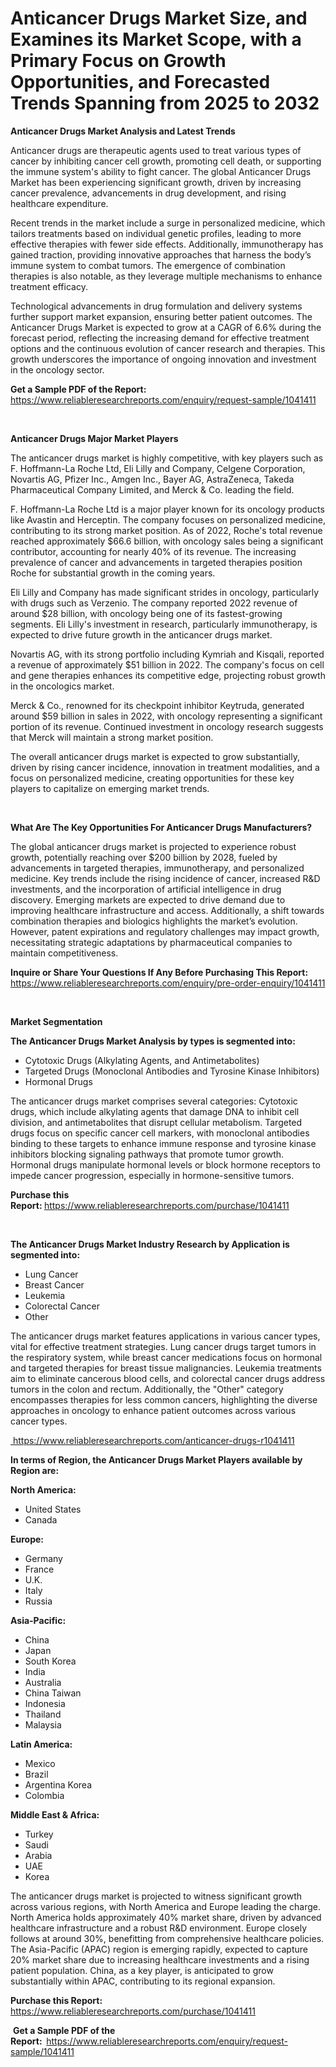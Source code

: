 <p><h1>Anticancer Drugs Market Size, and Examines its Market Scope, with a Primary Focus on Growth Opportunities, and Forecasted Trends Spanning from 2025 to 2032</h1></p><p><strong>Anticancer Drugs Market Analysis and Latest Trends</strong></p>
<p><p>Anticancer drugs are therapeutic agents used to treat various types of cancer by inhibiting cancer cell growth, promoting cell death, or supporting the immune system's ability to fight cancer. The global Anticancer Drugs Market has been experiencing significant growth, driven by increasing cancer prevalence, advancements in drug development, and rising healthcare expenditure. </p><p>Recent trends in the market include a surge in personalized medicine, which tailors treatments based on individual genetic profiles, leading to more effective therapies with fewer side effects. Additionally, immunotherapy has gained traction, providing innovative approaches that harness the body’s immune system to combat tumors. The emergence of combination therapies is also notable, as they leverage multiple mechanisms to enhance treatment efficacy. </p><p>Technological advancements in drug formulation and delivery systems further support market expansion, ensuring better patient outcomes. The Anticancer Drugs Market is expected to grow at a CAGR of 6.6% during the forecast period, reflecting the increasing demand for effective treatment options and the continuous evolution of cancer research and therapies. This growth underscores the importance of ongoing innovation and investment in the oncology sector.</p></p>
<p><strong>Get a Sample PDF of the Report:&nbsp;</strong> <a href="https://www.reliableresearchreports.com/enquiry/request-sample/1041411?utm_campaign=3074&utm_medium=2&utm_source=Github&utm_content=ia&utm_term=19042025&utm_id=anticancer-drugs">https://www.reliableresearchreports.com/enquiry/request-sample/1041411</a></p>
<p>&nbsp;</p>
<p><strong>Anticancer Drugs Major Market Players</strong></p>
<p><p>The anticancer drugs market is highly competitive, with key players such as F. Hoffmann-La Roche Ltd, Eli Lilly and Company, Celgene Corporation, Novartis AG, Pfizer Inc., Amgen Inc., Bayer AG, AstraZeneca, Takeda Pharmaceutical Company Limited, and Merck & Co. leading the field.</p><p>F. Hoffmann-La Roche Ltd is a major player known for its oncology products like Avastin and Herceptin. The company focuses on personalized medicine, contributing to its strong market position. As of 2022, Roche's total revenue reached approximately $66.6 billion, with oncology sales being a significant contributor, accounting for nearly 40% of its revenue. The increasing prevalence of cancer and advancements in targeted therapies position Roche for substantial growth in the coming years.</p><p>Eli Lilly and Company has made significant strides in oncology, particularly with drugs such as Verzenio. The company reported 2022 revenue of around $28 billion, with oncology being one of its fastest-growing segments. Eli Lilly's investment in research, particularly immunotherapy, is expected to drive future growth in the anticancer drugs market.</p><p>Novartis AG, with its strong portfolio including Kymriah and Kisqali, reported a revenue of approximately $51 billion in 2022. The company's focus on cell and gene therapies enhances its competitive edge, projecting robust growth in the oncologics market.</p><p>Merck & Co., renowned for its checkpoint inhibitor Keytruda, generated around $59 billion in sales in 2022, with oncology representing a significant portion of its revenue. Continued investment in oncology research suggests that Merck will maintain a strong market position.</p><p>The overall anticancer drugs market is expected to grow substantially, driven by rising cancer incidence, innovation in treatment modalities, and a focus on personalized medicine, creating opportunities for these key players to capitalize on emerging market trends.</p></p>
<p>&nbsp;</p>
<p><strong>What Are The Key Opportunities For Anticancer Drugs Manufacturers?</strong></p>
<p><p>The global anticancer drugs market is projected to experience robust growth, potentially reaching over $200 billion by 2028, fueled by advancements in targeted therapies, immunotherapy, and personalized medicine. Key trends include the rising incidence of cancer, increased R&D investments, and the incorporation of artificial intelligence in drug discovery. Emerging markets are expected to drive demand due to improving healthcare infrastructure and access. Additionally, a shift towards combination therapies and biologics highlights the market’s evolution. However, patent expirations and regulatory challenges may impact growth, necessitating strategic adaptations by pharmaceutical companies to maintain competitiveness.</p></p>
<p><strong>Inquire or Share Your Questions If Any Before Purchasing This Report:</strong> <a href="https://www.reliableresearchreports.com/enquiry/pre-order-enquiry/1041411?utm_campaign=3074&utm_medium=2&utm_source=Github&utm_content=ia&utm_term=19042025&utm_id=anticancer-drugs">https://www.reliableresearchreports.com/enquiry/pre-order-enquiry/1041411</a></p>
<p>&nbsp;</p>
<p><strong>Market Segmentation</strong></p>
<p><strong>The Anticancer Drugs Market Analysis by types is segmented into:</strong></p>
<p><ul><li>Cytotoxic Drugs (Alkylating Agents, and Antimetabolites)</li><li>Targeted Drugs (Monoclonal Antibodies and Tyrosine Kinase Inhibitors)</li><li>Hormonal Drugs</li></ul></p>
<p><p>The anticancer drugs market comprises several categories: Cytotoxic drugs, which include alkylating agents that damage DNA to inhibit cell division, and antimetabolites that disrupt cellular metabolism. Targeted drugs focus on specific cancer cell markers, with monoclonal antibodies binding to these targets to enhance immune response and tyrosine kinase inhibitors blocking signaling pathways that promote tumor growth. Hormonal drugs manipulate hormonal levels or block hormone receptors to impede cancer progression, especially in hormone-sensitive tumors.</p></p>
<p><strong>Purchase this Report:&nbsp;</strong><a href="https://www.reliableresearchreports.com/purchase/1041411?utm_campaign=3074&utm_medium=2&utm_source=Github&utm_content=ia&utm_term=19042025&utm_id=anticancer-drugs">https://www.reliableresearchreports.com/purchase/1041411</a></p>
<p>&nbsp;</p>
<p><strong>The Anticancer Drugs Market Industry Research by Application is segmented into:</strong></p>
<p><ul><li>Lung Cancer</li><li>Breast Cancer</li><li>Leukemia</li><li>Colorectal Cancer</li><li>Other</li></ul></p>
<p><p>The anticancer drugs market features applications in various cancer types, vital for effective treatment strategies. Lung cancer drugs target tumors in the respiratory system, while breast cancer medications focus on hormonal and targeted therapies for breast tissue malignancies. Leukemia treatments aim to eliminate cancerous blood cells, and colorectal cancer drugs address tumors in the colon and rectum. Additionally, the "Other" category encompasses therapies for less common cancers, highlighting the diverse approaches in oncology to enhance patient outcomes across various cancer types.</p></p>
<p><a href="https://www.reliableresearchreports.com/anticancer-drugs-r1041411?utm_campaign=3074&utm_medium=2&utm_source=Github&utm_content=ia&utm_term=19042025&utm_id=anticancer-drugs">&nbsp;https://www.reliableresearchreports.com/anticancer-drugs-r1041411</a></p>
<p><strong>In terms of Region, the Anticancer Drugs Market Players available by Region are:</strong></p>
<p>
    <p> <strong> North America: </strong>
        <ul>
            <li>United States</li>
            <li>Canada</li>
        </ul>
        </p> 
    <p> <strong> Europe: </strong>
        <ul>
            <li>Germany</li>
            <li>France</li>
            <li>U.K.</li>
            <li>Italy</li>
            <li>Russia</li>
        </ul>
        </p> 
    <p> <strong> Asia-Pacific: </strong>
        <ul>
            <li>China</li>
            <li>Japan</li>
            <li>South Korea</li>
            <li>India</li>
            <li>Australia</li>
            <li>China Taiwan</li>
            <li>Indonesia</li>
            <li>Thailand</li>
            <li>Malaysia</li>
        </ul>
        </p> 
    <p> <strong> Latin America: </strong>
        <ul>
            <li>Mexico</li>
            <li>Brazil</li>
            <li>Argentina Korea</li>
            <li>Colombia</li>
        </ul>
        </p> 
    <p> <strong> Middle East & Africa: </strong>
        <ul>
            <li>Turkey</li>
            <li>Saudi</li>
            <li>Arabia</li>
            <li>UAE</li>
            <li>Korea</li>
        </ul>
    </p>
    </p>
<p><p>The anticancer drugs market is projected to witness significant growth across various regions, with North America and Europe leading the charge. North America holds approximately 40% market share, driven by advanced healthcare infrastructure and a robust R&D environment. Europe closely follows at around 30%, benefitting from comprehensive healthcare policies. The Asia-Pacific (APAC) region is emerging rapidly, expected to capture 20% market share due to increasing healthcare investments and a rising patient population. China, as a key player, is anticipated to grow substantially within APAC, contributing to its regional expansion.</p></p>
<p><strong>Purchase this Report: </strong><a href="https://www.reliableresearchreports.com/purchase/1041411?utm_campaign=3074&utm_medium=2&utm_source=Github&utm_content=ia&utm_term=19042025&utm_id=anticancer-drugs">https://www.reliableresearchreports.com/purchase/1041411</a></p>
<p>&nbsp;<strong>Get a Sample PDF of the Report:&nbsp;&nbsp;</strong><a href="https://www.reliableresearchreports.com/enquiry/request-sample/1041411?utm_campaign=3074&utm_medium=2&utm_source=Github&utm_content=ia&utm_term=19042025&utm_id=anticancer-drugs">https://www.reliableresearchreports.com/enquiry/request-sample/1041411</a></p>
<p><strong></strong></p>
<p><p></p><p></p><p></p></p>